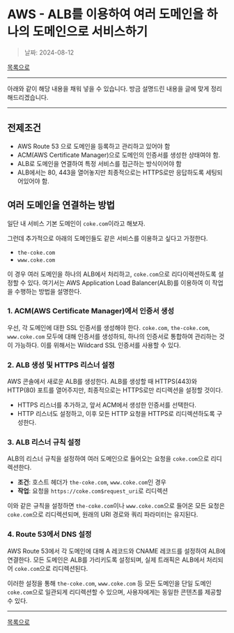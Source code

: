 # AWS - ALB를 이용하여 여러 도메인을 하나의 도메인으로 서비스하기

> 날짜: 2024-08-12

[목록으로](https://shiwoo-park.github.io/blog)

---

아래와 같이 해당 내용을 채워 넣을 수 있습니다. 방금 설명드린 내용을 글에 맞게 정리해드리겠습니다.

---

## 전제조건

- AWS Route 53 으로 도메인을 등록하고 관리하고 있어야 함
- ACM(AWS Certificate Manager)으로 도메인의 인증서를 생성한 상태여야 함.
- ALB로 도메인을 연결하여 특정 서비스를 접근하는 방식이어야 함
- ALB에서는 80, 443을 열어놓지만 최종적으로는 HTTPS로만 응답하도록 세팅되어있어야 함.

## 여러 도메인을 연결하는 방법

일단 내 서비스 기본 도메인이 `coke.com`이라고 해보자.

그런데 추가적으로 아래의 도메인들도 같은 서비스를 이용하고 싶다고 가정한다.

- `the-coke.com`
- `www.coke.com`

이 경우 여러 도메인을 하나의 ALB에서 처리하고, `coke.com`으로 리다이렉션하도록 설정할 수 있다. 여기서는 AWS Application Load Balancer(ALB)를 이용하여 이 작업을 수행하는 방법을 설명한다.

### 1. ACM(AWS Certificate Manager)에서 인증서 생성

우선, 각 도메인에 대한 SSL 인증서를 생성해야 한다. `coke.com`, `the-coke.com`, `www.coke.com` 모두에 대해 인증서를 생성하되, 하나의 인증서로 통합하여 관리하는 것이 가능하다. 이를 위해서는 Wildcard SSL 인증서를 사용할 수 있다.

### 2. ALB 생성 및 HTTPS 리스너 설정

AWS 콘솔에서 새로운 ALB를 생성한다. ALB를 생성할 때 HTTPS(443)와 HTTP(80) 포트를 열어주지만, 최종적으로는 HTTPS로만 리디렉션을 설정할 것이다.

- HTTPS 리스너를 추가하고, 앞서 ACM에서 생성한 인증서를 선택한다.
- HTTP 리스너도 설정하고, 이후 모든 HTTP 요청을 HTTPS로 리디렉션하도록 구성한다.

### 3. ALB 리스너 규칙 설정

ALB의 리스너 규칙을 설정하여 여러 도메인으로 들어오는 요청을 `coke.com`으로 리디렉션한다.

- **조건**: 호스트 헤더가 `the-coke.com`, `www.coke.com`인 경우
- **작업**: 요청을 `https://coke.com$request_uri`로 리디렉션

이와 같은 규칙을 설정하면 `the-coke.com`이나 `www.coke.com`으로 들어온 모든 요청은 `coke.com`으로 리디렉션되며, 원래의 URI 경로와 쿼리 파라미터는 유지된다.

### 4. Route 53에서 DNS 설정

AWS Route 53에서 각 도메인에 대해 A 레코드와 CNAME 레코드를 설정하여 ALB에 연결한다. 모든 도메인은 ALB를 가리키도록 설정되며, 실제 트래픽은 ALB에서 처리되어 `coke.com`으로 리디렉션된다.


이러한 설정을 통해 `the-coke.com`, `www.coke.com` 등 모든 도메인을 단일 도메인 `coke.com`으로 일관되게 리디렉션할 수 있으며, 사용자에게는 동일한 콘텐츠를 제공할 수 있다.



---

[목록으로](https://shiwoo-park.github.io/blog)
